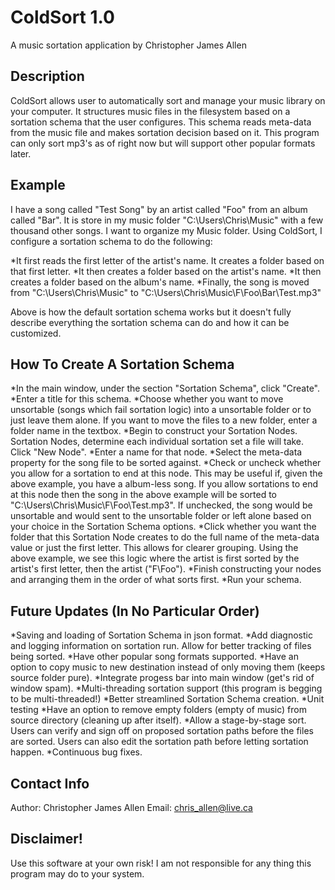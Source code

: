 ColdSort 1.0
============
A music sortation application by Christopher James Allen

Description
-----------
ColdSort allows user to automatically sort and manage your music library on your computer. It structures music files in the filesystem based on a sortation schema that the user configures. This schema reads meta-data from the music file and makes sortation decision based on it. This program can only sort mp3's as of right now but will support other popular formats later.

Example
-------
I have a song called "Test Song" by an artist called "Foo" from an album called "Bar". It is store in my music folder "C:\Users\Chris\Music\" with a few thousand other songs. I want to organize my Music folder. Using ColdSort, I configure a sortation schema to do the following: 

*It first reads the first letter of the artist's name. It creates a folder based on that first letter.
*It then creates a folder based on the artist's name.
*It then creates a folder based on the album's name.
*Finally, the song is moved from "C:\Users\Chris\Music\" to "C:\Users\Chris\Music\F\Foo\Bar\Test.mp3"

Above is how the default sortation schema works but it doesn't fully describe everything the sortation schema can do and how it can be customized.

How To Create A Sortation Schema
--------------------------------
*In the main window, under the section "Sortation Schema", click "Create".
*Enter a title for this schema.
*Choose whether you want to move unsortable (songs which fail sortation logic) into a unsortable folder or to just leave them alone. If you want to move the files to a new folder, enter a folder name in the textbox.
*Begin to construct your Sortation Nodes. Sortation Nodes, determine each individual sortation set a file will take. Click "New Node".
*Enter a name for that node.
*Select the meta-data property for the song file to be sorted against. 
*Check or uncheck whether you allow for a sortation to end at this node. This may be useful if, given the above example, you have a album-less song. If you allow sortations to end at this node then the song in the above example will be sorted to "C:\Users\Chris\Music\F\Foo\Test.mp3". If unchecked, the song would be unsortable and would sent to the unsortable folder or left alone based on your choice in the Sortation Schema options.
*Click whether you want the folder that this Sortation Node creates to do the full name of the meta-data value or just the first letter. This allows for clearer grouping. Using the above example, we see this logic where the artist is first sorted by the artist's first letter, then the artist ("F\Foo").
*Finish constructing your nodes and arranging them in the order of what sorts first.
*Run your schema.

Future Updates (In No Particular Order)
---------------------------------------
*Saving and loading of Sortation Schema in json format.
*Add diagnostic and logging information on sortation run. Allow for better tracking of files being sorted.
*Have other popular song formats supported.
*Have an option to copy music to new destination instead of only moving them (keeps source folder pure).
*Integrate progess bar into main window (get's rid of window spam).
*Multi-threading sortation support (this program is begging to be multi-threaded!)
*Better streamlined Sortation Schema creation.
*Unit testing
*Have an option to remove empty folders (empty of music) from source directory (cleaning up after itself).
*Allow a stage-by-stage sort. Users can verify and sign off on proposed sortation paths before the files are sorted. Users can also edit the sortation path before letting sortation happen.
*Continuous bug fixes.

Contact Info
------------
Author: Christopher James Allen
Email: chris_allen@live.ca

Disclaimer!
-----------
Use this software at your own risk! I am not responsible for any thing this program may do to your system. 
